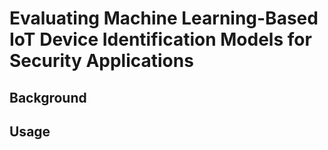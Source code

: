 # Evaluating Machine Learning-Based IoT Device Identification Models for Security Applications


## Background


## Usage
